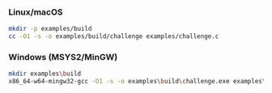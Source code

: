 ### Linux/macOS
```bash
mkdir -p examples/build
cc -O1 -s -o examples/build/challenge examples/challenge.c
```

### Windows (MSYS2/MinGW)
```bash
mkdir examples\build
x86_64-w64-mingw32-gcc -O1 -s -o examples\build\challenge.exe examples\challenge.c
```
